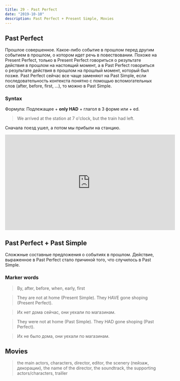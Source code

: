 ```yaml
---
title: 29 - Past Perfect
date: "2019-10-10"
description: Past Perfect + Present Simple, Movies
---
```


## Past Perfect

Прошлое совершенное. Какое-либо событие в прошлом перед другим событием в прошлом, о котором идет речь в повествовании. Похоже на Present Perfect, только в Present Perfect говориться о результате действия в прошлом на настоящий момент, а в Past Perfect говориться о результате действия в прошлом на прошлый момент, который был позже. Past Perfect сейчас все чаще заменяют на Past Simple, если последовательность контекста понятно с помощью вспомогательных слов (after, before, first, ...), то можно в Past Simple.

### Syntax

Формула: Подлежащее + **only HAD** + глагол в 3 форме или + ed.

> We arrived at the station at 7 o'clock, but the train had left.

Сначала поезд ушел, а потом мы прибыли на станцию.

<iframe width="560" height="315" src="https://www.youtube.com/embed/WGQcstYOhfs" frameborder="0" allow="accelerometer; autoplay; encrypted-media; gyroscope; picture-in-picture" allowfullscreen></iframe>

## Past Perfect + Past Simple

Сложжные составные предложения о событиях в прошлом. Действие, выраженное в Past Perfect стало причиной того, что случилось в Past Simple.

### Marker words

> By, after, before, when, early, first

> They are not at home (Present Simple). They HAVE gone shoping (Present Perfect).

> Их нет дома сейчас, они уехали по магазинам.

> They were not at home (Past Simple). They HAD gone shoping (Past Perfect).

> Их не было дома, они уехали по магазинам.

## Movies

> the main actors, characters, director, editor, the scenery (пейзаж, декорации), the name of the director, the soundtrack, the supporting actors/characters, trailler